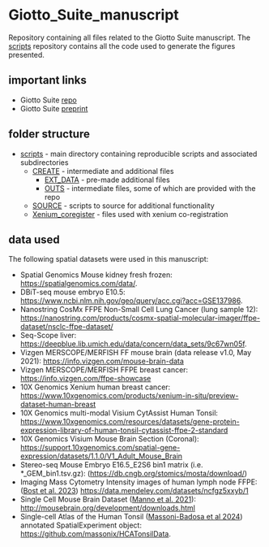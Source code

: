 # Giotto_Suite_manuscript
Repository containing all files related to the Giotto Suite manuscript.
The [scripts](scripts/) repository contains all the code used to generate the figures presented.

## important links
- Giotto Suite [repo](http://giottosuite.com)
- Giotto Suite [preprint](https://www.biorxiv.org/content/10.1101/2023.11.26.568752v1)

## folder structure
- [scripts](scripts/) - main directory containing reproducible scripts and associated subdirectories
  - [CREATE](scripts/CREATE/) - intermediate and additional files
    - [EXT_DATA](scripts/CREATE/EXTDATA/) - pre-made additional files
    - [OUTS](scripts/CREATE/OUTS/) - intermediate files, some of which are provided with the repo
  - [SOURCE](scripts/SOURCE/) - scripts to source for additional functionality
  - [Xenium_coregister](scripts/Xenium_coregister/) - files used with xenium co-registration
 

## data used
The following spatial datasets were used in this manuscript:    
- Spatial Genomics Mouse kidney fresh frozen: https://spatialgenomics.com/data/.    
- DBiT-seq mouse embryo E10.5: https://www.ncbi.nlm.nih.gov/geo/query/acc.cgi?acc=GSE137986.    
- Nanostring CosMx FFPE Non-Small Cell Lung Cancer (lung sample 12): https://nanostring.com/products/cosmx-spatial-molecular-imager/ffpe-dataset/nsclc-ffpe-dataset/     
- Seq-Scope liver: https://deepblue.lib.umich.edu/data/concern/data_sets/9c67wn05f.    
- Vizgen MERSCOPE/MERFISH FF mouse brain (data release v1.0, May 2021): https://info.vizgen.com/mouse-brain-data    
- Vizgen MERSCOPE/MERFISH FFPE breast cancer: https://info.vizgen.com/ffpe-showcase    
- 10X Genomics Xenium human breast cancer: https://www.10xgenomics.com/products/xenium-in-situ/preview-dataset-human-breast     
- 10X Genomics multi-modal Visium CytAssist Human Tonsil: https://www.10xgenomics.com/resources/datasets/gene-protein-expression-library-of-human-tonsil-cytassist-ffpe-2-standard    
- 10X Genomics Visium Mouse Brain Section (Coronal): https://support.10xgenomics.com/spatial-gene-expression/datasets/1.1.0/V1_Adult_Mouse_Brain     
- Stereo-seq Mouse Embryo E16.5_E2S6 bin1 matrix (i.e. *_GEM_bin1.tsv.gz): (https://db.cngb.org/stomics/mosta/download/)    
- Imaging Mass Cytometry Intensity images of human lymph node FFPE: ([Bost et al. 2023](https://doi.org/10.1038/s41592-022-01692-z)) https://data.mendeley.com/datasets/ncfgz5xxyb/1    
- Single Cell Mouse Brain Dataset ([Manno et al. 2021](https://doi.org/10.1038/s41586-021-03775-x])): http://mousebrain.org/development/downloads.html     
- Single-cell Atlas of the Human Tonsil ([Massoni-Badosa et al 2024](https://doi.org/10.1016/j.immuni.2024.01.006)) annotated SpatialExperiment object: https://github.com/massonix/HCATonsilData.
